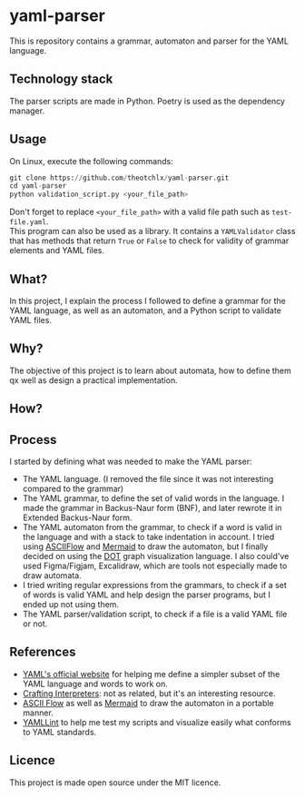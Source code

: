 # yaml-parser

This is repository contains a grammar, automaton and parser for the YAML language.

## Technology stack

The parser scripts are made in Python.
Poetry is used as the dependency manager.

## Usage

On Linux, execute the following commands:

```py
git clone https://github.com/theotchlx/yaml-parser.git
cd yaml-parser
python validation_script.py <your_file_path>
```

Don't forget to replace `<your_file_path>` with a valid file path such as `test-file.yaml`.  
This program can also be used as a library. It contains a `YAMLValidator` class that has methods that return `True` or `False` to check for validity of grammar elements and YAML files.

## What?

In this project, I explain the process I followed to define a grammar for the YAML language, as well as an automaton, and a Python script to validate YAML files.

## Why?

The objective of this project is to learn about automata, how to define them qx well as design a practical implementation.

## How?

## Process

I started by defining what was needed to make the YAML parser:

- The YAML language. (I removed the file since it was not interesting compared to the grammar)
- The YAML grammar, to define the set of valid words in the language. I made the grammar in Backus-Naur form (BNF), and later rewrote it in Extended Backus-Naur form.
- The YAML automaton from the grammar, to check if a word is valid in the language and with a stack to take indentation in account. I tried using [ASCIIFlow](https://asciiflow.com/) and [Mermaid](https://mermaid.js.org/) to draw the automaton, but I finally decided on using the [DOT](https://graphviz.org/doc/info/lang.html) graph visualization language. I also could've used Figma/Figjam, Excalidraw, which are tools not especially made to draw automata.
- I tried writing regular expressions from the grammars, to check if a set of words is valid YAML and help design the parser programs, but I ended up not using them.
- The YAML parser/validation script, to check if a file is a valid YAML file or not.

## References

- [YAML's official website](https://yaml.org/) for helping me define a simpler subset of the YAML language and words to work on.
- [Crafting Interpreters](https://craftinginterpreters.com/): not as related, but it's an interesting resource.
- [ASCII Flow](https://asciiflow.com/) as well as [Mermaid](https://mermaid.js.org/) to draw the automaton in a portable manner.
- [YAMLLint](https://www.yamllint.com/) to help me test my scripts and visualize easily what conforms to YAML standards.

## Licence

This project is made open source under the MIT licence.
